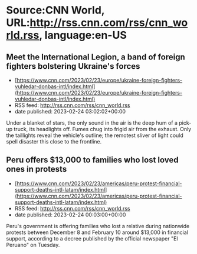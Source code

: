 # Source:CNN World, URL:http://rss.cnn.com/rss/cnn_world.rss, language:en-US

## Meet the International Legion, a band of foreign fighters bolstering Ukraine's forces
 - [https://www.cnn.com/2023/02/23/europe/ukraine-foreign-fighters-vuhledar-donbas-intl/index.html](https://www.cnn.com/2023/02/23/europe/ukraine-foreign-fighters-vuhledar-donbas-intl/index.html)
 - RSS feed: http://rss.cnn.com/rss/cnn_world.rss
 - date published: 2023-02-24 03:02:02+00:00

Under a blanket of stars, the only sound in the air is the deep hum of a pick-up truck, its headlights off. Fumes chug into frigid air from the exhaust. Only the taillights reveal the vehicle's outline; the remotest sliver of light could spell disaster this close to the frontline.

## Peru offers $13,000 to families who lost loved ones in protests
 - [https://www.cnn.com/2023/02/23/americas/peru-protest-financial-support-deaths-intl-latam/index.html](https://www.cnn.com/2023/02/23/americas/peru-protest-financial-support-deaths-intl-latam/index.html)
 - RSS feed: http://rss.cnn.com/rss/cnn_world.rss
 - date published: 2023-02-24 00:03:00+00:00

Peru's government is offering families who lost a relative during nationwide protests between December 8 and February 10 around $13,000 in financial support, according to a decree published by the official newspaper "El Peruano" on Tuesday.

